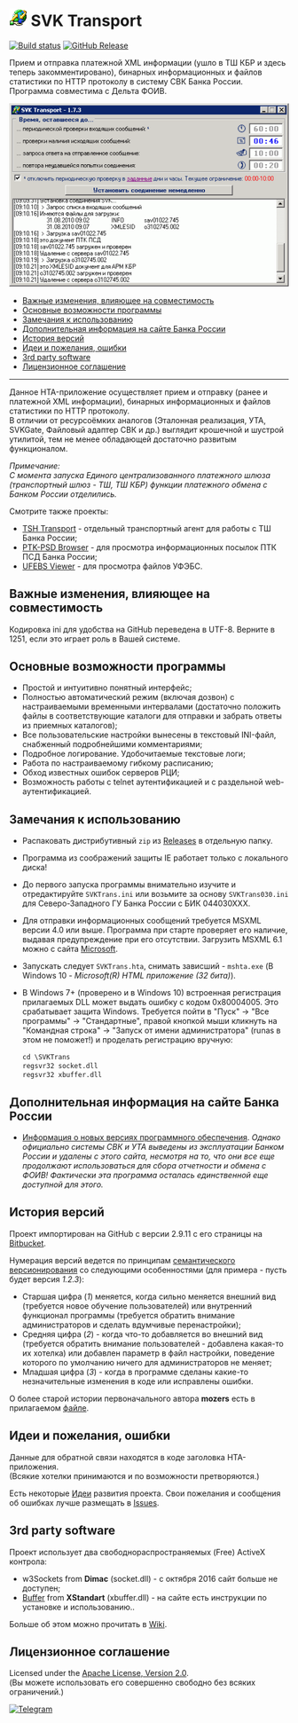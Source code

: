 # ![icon](assets/images/svktrans.png) SVK Transport

[![Build status](https://ci.appveyor.com/api/projects/status/1mvedcg27p6n7aj0?svg=true)][appveyor]
[![GitHub Release](https://img.shields.io/github/release/diev/SVK-Transport-hta.svg)][releases]

Прием и отправка платежной XML информации (ушло в ТШ КБР и здесь теперь
закомментировано), бинарных информационных и файлов статистики по HTTP
протоколу в систему СВК Банка России.  
Программа совместима с Дельта ФОИВ.

![Рабочее окно приложения](assets/images/screen.png)

* [Важные изменения, влияющее на совместимость]
* [Основные возможности программы]
* [Замечания к использованию]
* [Дополнительная информация на сайте Банка России]
* [История версий]
* [Идеи и пожелания, ошибки]
* [3rd party software]
* [Лицензионное соглашение]

-----

Данное HTA-приложение осуществляет прием и отправку (ранее и платежной
XML информации), бинарных информационных и файлов статистики по HTTP
протоколу.  
В отличии от ресурсоёмких аналогов (Эталонная реализация, УТА, SVKGate, 
Файловый адаптер СВК и др.) выглядит крошечной и шустрой утилитой, 
тем не менее обладающей достаточно развитым функционалом.

*Примечание:  
С момента запуска Единого централизованного платежного шлюза (транспортный
шлюз - ТШ, ТШ КБР) функции платежного обмена с Банком России отделились.*

Смотрите также проекты:

* [TSH Transport] - отдельный транспортный агент для работы с ТШ Банка России;
* [PTK-PSD Browser] - для просмотра информационных посылок ПТК ПСД Банка России;
* [UFEBS Viewer] - для просмотра файлов УФЭБС.

## Важные изменения, влияющее на совместимость

Кодировка ini для удобства на GitHub переведена в UTF-8. Верните в 1251, 
если это играет роль в Вашей системе.

## Основные возможности программы

* Простой и интуитивно понятный интерфейс;
* Полностью автоматический режим (включая дозвон) с настраиваемыми временными 
интервалами (достаточно положить файлы в соответствующие каталоги для отправки 
и забрать ответы из приемных каталогов);
* Все пользовательские настройки вынесены в текстовый INI-файл, снабженный 
подробнейшими комментариями;
* Подробное логирование. Удобочитаемые текстовые логи;
* Работа по настраиваемому гибкому расписанию;
* Обход известных ошибок серверов РЦИ;
* Возможность работы с telnet аутентификацией и с раздельной 
web-аутентификацией.

## Замечания к использованию

* Распаковать дистрибутивный `zip` из [Releases] в отдельную папку.
* Программа из соображений защиты IE работает только с локального диска!
* До первого запуска программы внимательно изучите и отредактируйте 
`SVKTrans.ini` или возьмите за основу `SVKTrans030.ini` для Северо-Западного 
ГУ Банка России c БИК 044030ХХХ.
* Для отправки информационных сообщений требуется MSXML версии 4.0 или выше. 
Программа при старте проверяет его наличие, выдавая предупреждение при его 
отсутствии. Загрузить MSXML 6.1 можно с сайта [Microsoft].
* Запускать следует `SVKTrans.hta`, снимать зависший - `mshta.exe` 
(В Windows 10 - *Microsoft(R) HTML приложение (32 бита)*).
* В Windows 7+ (проверено и в Windows 10) встроенная регистрация прилагаемых 
DLL может выдать ошибку с кодом 0x80004005. Это срабатывает защита Windows. 
Требуется пойти в "Пуск" -> "Все программы" -> "Стандартные", правой кнопкой 
мыши кликнуть на "Командная строка" -> "Запуск от имени администратора" 
(runas в этом не поможет!) и проделать регистрацию вручную:

      cd \SVKTrans
      regsvr32 socket.dll
      regsvr32 xbuffer.dll

## Дополнительная информация на сайте Банка России

* [Информация о новых версиях программного обеспечения]. *Однако официально
системы СВК и УТА выведены из эксплуатации Банком России и удалены с этого
сайта, несмотря на то, что они все еще продолжают использоваться для сбора
отчетности и обмена с ФОИВ! Фактически эта программа осталась единственной
еще доступной для этого.*

## История версий

Проект импортирован на GitHub с версии 2.9.11 с его страницы на [Bitbucket].

Нумерация версий ведется по принципам [семантического версионирования]
со следующими особенностями (для примера - пусть будет версия *1.2.3*):

* Старшая цифра (*1*) меняется, когда сильно 
меняется внешний вид (требуется новое обучение пользователей) или внутренний 
функционал программы (требуется обратить внимание администраторов и сделать 
вдумчивые перенастройки);
* Средняя цифра (*2*) - когда что-то добавляется во внешний вид 
(требуется обратить внимание пользователей - добавлена какая-то их хотелка) 
или добавлен параметр в файл настройки, поведение которого по умолчанию 
ничего для администраторов не меняет;
* Младшая цифра (*3*) - когда в программе сделаны какие-то незначительные 
изменения в коде или исправлены ошибки.

О более старой истории первоначального автора **mozers** есть в прилагаемом 
[файле].

## Идеи и пожелания, ошибки

Данные для обратной связи находятся в коде заголовка HTA-приложения.  
(Всякие хотелки принимаются и по возможности претворяются.)

Есть некоторые [Идеи] развития проекта.
Свои пожелания и сообщения об ошибках лучше размещать в [Issues].

## 3rd party software

Проект использует два свободнораспространяемых (Free) ActiveX контрола:

* w3Sockets from **Dimac** (socket.dll) - с октября 2016 сайт больше не 
доступен;
* [Buffer] from **XStandart** (xbuffer.dll) - на сайте есть инструкции
по установке и использованию..

Больше об этом можно прочитать в [Wiki].

## Лицензионное соглашение

Licensed under the [Apache License, 
Version 2.0](http://www.apache.org/licenses/LICENSE-2.0 "LICENSE").  
(Вы можете использовать его совершенно свободно без всяких ограничений.)

[![Telegram](https://img.shields.io/badge/t.me-dievdo-blue?logo=telegram)](https://t.me/dievdo)

[Важные изменения, влияющее на совместимость]: #важные-изменения-влияющее-на-совместимость
[Основные возможности программы]: #основные-возможности-программы
[Замечания к использованию]: #замечания-к-использованию
[Дополнительная информация на сайте Банка России]: #дополнительная-информация-на-сайте-банка-россии
[История версий]: #история-версий
[Идеи и пожелания, ошибки]: #идеи-и-пожелания-ошибки
[3rd party software]: #3rd-party-software
[Лицензионное соглашение]: #лицензионное-соглашение

[Wiki]: https://github.com/diev/SVK-Transport-hta/wiki
[Идеи]: https://github.com/diev/SVK-Transport-hta/projects/1
[Issues]: https://github.com/diev/SVK-Transport-hta/issues
[releases]: https://github.com/diev/SVK-Transport-hta/releases/latest

[CHANGELOG]: CHANGELOG.md
[Apache License, Version 2.0]: LICENSE

[файле]: docs/changelog.md

[TSH Transport]: /TSH-Transport
[SVK Transport]: /SVK-Transport-hta
[PTK-PSD Browser]: /PTK-PSD-Browser-hta
[UFEBS Viewer]: /UFEBS-Viewer-hta

[appveyor]: https://ci.appveyor.com/project/diev/svk-transport-hta
[ПТК ПСД]: http://ptkpsd.ru/
[СВК]: http://www.cbr.ru/mcirabis/itest/
[Bitbucket]: https://bitbucket.org/html-applications/svk-transport
[7-Zip]: https://www.7-zip.org/
[Microsoft]: http://www.microsoft.com/downloads/details.aspx?FamilyID=d21c292c-368b-4ce1-9dab-3e9827b70604&displayLang=ru
[Информация о новых версиях программного обеспечения]: https://www.cbr.ru/development/mcirabis/itest/ "(СВК, УТА)"
[семантического версионирования]: http://semver.org/lang/ru/
[Buffer]: http://www.xstandard.com/en/documentation/xbuffer/
